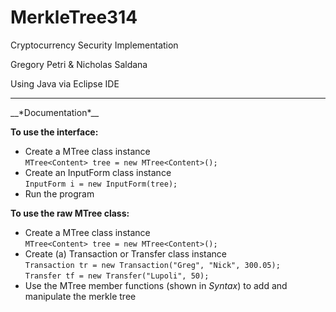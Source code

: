 # MerkleTree314
Cryptocurrency Security Implementation

Gregory Petri & Nicholas Saldana

Using Java via Eclipse IDE
<hr>
__*Documentation*__

__To use the interface:__

* Create a MTree class instance</br>
`MTree<Content> tree = new MTree<Content>();`</br>
* Create an InputForm class instance</br>
`InputForm i = new InputForm(tree);`</br>
* Run the program</br>


__To use the raw MTree class:__

* Create a MTree class instance</br>
`MTree<Content> tree = new MTree<Content>();`</br>
* Create (a) Transaction or Transfer class instance</br>
`Transaction tr = new Transaction("Greg", "Nick", 300.05);`</br>
`Transfer tf = new Transfer("Lupoli", 50);`</br>
* Use the MTree member functions (shown in *Syntax*) to add and manipulate the merkle tree</br>


